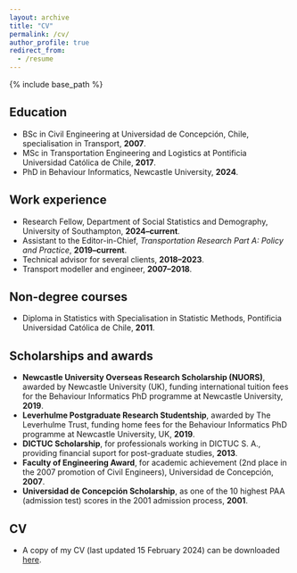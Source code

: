 ```yaml
---
layout: archive
title: "CV"
permalink: /cv/
author_profile: true
redirect_from:
  - /resume
---
```


{% include base_path %}

## Education
* BSc in Civil Engineering at Universidad de Concepción, Chile, specialisation in Transport, **2007**.
* MSc in Transportation Engineering and Logistics at Pontificia Universidad Católica de Chile, **2017**.
* PhD in Behaviour Informatics, Newcastle University, **2024**.

## Work experience
* Research Fellow, Department of Social Statistics and Demography, University of Southampton, **2024–current**.
* Assistant to the Editor-in-Chief, *Transportation Research Part A: Policy and Practice*, **2019–current**.
* Technical advisor for several clients, **2018–2023**.
* Transport modeller and engineer, **2007–2018**.

## Non-degree courses
* Diploma in Statistics with Specialisation in Statistic Methods, Pontificia Universidad Católica de Chile, **2011**.

## Scholarships and awards
* **Newcastle University Overseas Research Scholarship (NUORS)**, awarded by Newcastle University (UK), funding international tuition fees for the Behaviour Informatics PhD programme at Newcastle University, **2019**.
* **Leverhulme Postgraduate Research Studentship**, awarded by The Leverhulme Trust, funding home fees for the Behaviour Informatics PhD programme at Newcastle University, UK, **2019**.
* **DICTUC Scholarship**, for professionals working in DICTUC S. A., providing financial suport for post-graduate studies, **2013**.
* **Faculty of Engineering Award**, for academic achievement (2nd place in the 2007 promotion of Civil Engineers), Universidad de Concepción, **2007**.
* **Universidad de Concepción Scholarship**, as one of the 10 highest PAA (admission test) scores in the 2001 admission process, **2001**.

## CV
* A copy of my CV (last updated 15 February 2024) can be downloaded [here](/files/CV_CDG.pdf). 
